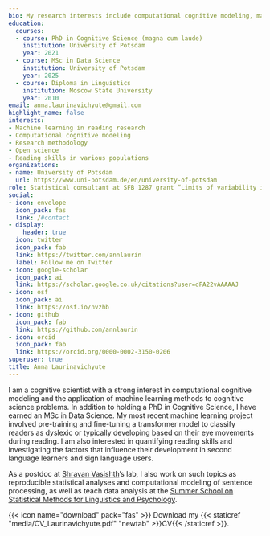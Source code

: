 ```yaml
---
bio: My research interests include computational cognitive modeling, machine learning applications in reading research, and open science.
education:
  courses:
  - course: PhD in Cognitive Science (magna cum laude)
    institution: University of Potsdam
    year: 2021 
  - course: MSc in Data Science
    institution: University of Potsdam
    year: 2025
  - course: Diploma in Linguistics
    institution: Moscow State University
    year: 2010
email: anna.laurinavichyute@gmail.com
highlight_name: false
interests:
- Machine learning in reading research
- Computational cognitive modeling
- Research methodology
- Open science
- Reading skills in various populations
organizations:
- name: University of Potsdam
  url: https://www.uni-potsdam.de/en/university-of-potsdam
role: Statistical consultant at SFB 1287 grant “Limits of variability in language”
social:
- icon: envelope
  icon_pack: fas
  link: /#contact
- display:
    header: true
  icon: twitter
  icon_pack: fab
  link: https://twitter.com/annlaurin
  label: Follow me on Twitter
- icon: google-scholar
  icon_pack: ai
  link: https://scholar.google.co.uk/citations?user=dFA22vAAAAAJ
- icon: osf
  icon_pack: ai
  link: https://osf.io/nvzhb
- icon: github
  icon_pack: fab
  link: https://github.com/annlaurin
- icon: orcid
  icon_pack: fab
  link: https://orcid.org/0000-0002-3150-0206
superuser: true
title: Anna Laurinavichyute
---
```


I am a cognitive scientist with a strong interest in computational cognitive modeling and the application of machine learning methods to cognitive science problems. In addition to holding a PhD in Cognitive Science, I have earned an MSc in Data Science. My most recent machine learning project involved pre-training and fine-tuning a transformer model to classify readers as dyslexic or typically developing based on their eye movements during reading. I am also interested in quantifying reading skills and investigating the factors that influence their development in second language learners and sign language users.

As a postdoc at [Shravan Vasishth](https://vasishth.github.io/)’s lab, I also work on such topics as reproducible statistical analyses and computational modeling of sentence processing, as well as teach data analysis at the [Summer School on Statistical Methods for Linguistics and Psychology](https://vasishth.github.io/smlp2024/).

{{< icon name="download" pack="fas" >}} Download my {{< staticref "media/CV_Laurinavichyute.pdf" "newtab" >}}CV{{< /staticref >}}.

